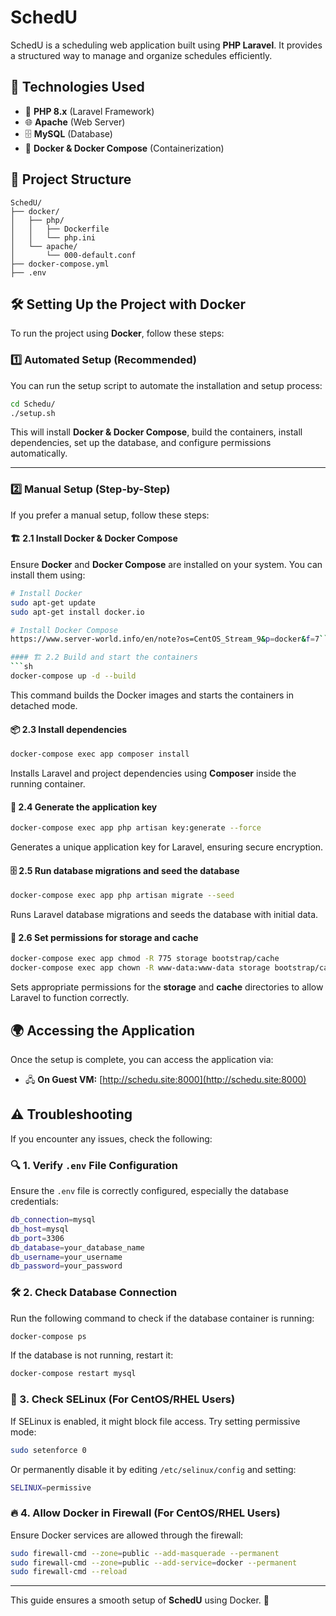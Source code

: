 # SchedU

SchedU is a scheduling web application built using **PHP Laravel**. It provides a structured way to manage and organize schedules efficiently.

## 🚀 Technologies Used
- 🐘 **PHP 8.x** (Laravel Framework)
- 🌐 **Apache** (Web Server)
- 🗄️ **MySQL** (Database)
- 🐳 **Docker & Docker Compose** (Containerization)

## 📂 Project Structure
```
SchedU/
├── docker/
│   ├── php/
│   │   ├── Dockerfile  
│   │   └── php.ini
│   └── apache/
│       └── 000-default.conf
├── docker-compose.yml
├── .env
```

## 🛠️ Setting Up the Project with Docker

To run the project using **Docker**, follow these steps:

### 1️⃣ Automated Setup (Recommended)
You can run the setup script to automate the installation and setup process:
```sh
cd Schedu/
./setup.sh
```
This will install **Docker & Docker Compose**, build the containers, install dependencies, set up the database, and configure permissions automatically.

---

### 2️⃣ Manual Setup (Step-by-Step)
If you prefer a manual setup, follow these steps:

#### 🏗️ 2.1 Install Docker & Docker Compose
Ensure **Docker** and **Docker Compose** are installed on your system. You can install them using:

```sh
# Install Docker
sudo apt-get update
sudo apt-get install docker.io

# Install Docker Compose
https://www.server-world.info/en/note?os=CentOS_Stream_9&p=docker&f=7```

#### 🏗️ 2.2 Build and start the containers
```sh
docker-compose up -d --build
```
This command builds the Docker images and starts the containers in detached mode.

#### 📦 2.3 Install dependencies
```sh
docker-compose exec app composer install
```
Installs Laravel and project dependencies using **Composer** inside the running container.

#### 🔑 2.4 Generate the application key
```sh
docker-compose exec app php artisan key:generate --force
```
Generates a unique application key for Laravel, ensuring secure encryption.

#### 🗄️ 2.5 Run database migrations and seed the database
```sh
docker-compose exec app php artisan migrate --seed
```
Runs Laravel database migrations and seeds the database with initial data.

#### 🔧 2.6 Set permissions for storage and cache
```sh
docker-compose exec app chmod -R 775 storage bootstrap/cache
docker-compose exec app chown -R www-data:www-data storage bootstrap/cache
```
Sets appropriate permissions for the **storage** and **cache** directories to allow Laravel to function correctly.

## 🌍 Accessing the Application
Once the setup is complete, you can access the application via:


- 🖧 **On Guest VM:** [http://schedu.site:8000](http://schedu.site:8000)

## ⚠️ Troubleshooting
If you encounter any issues, check the following:

### 🔍 1. Verify `.env` File Configuration
Ensure the `.env` file is correctly configured, especially the database credentials:
```sh
db_connection=mysql
db_host=mysql
db_port=3306
db_database=your_database_name
db_username=your_username
db_password=your_password
```

### 🛠️ 2. Check Database Connection
Run the following command to check if the database container is running:
```sh
docker-compose ps
```
If the database is not running, restart it:
```sh
docker-compose restart mysql
```

### 🔐 3. Check SELinux (For CentOS/RHEL Users)
If SELinux is enabled, it might block file access. Try setting permissive mode:
```sh
sudo setenforce 0
```
Or permanently disable it by editing `/etc/selinux/config` and setting:
```sh
SELINUX=permissive
```

### 🔥 4. Allow Docker in Firewall (For CentOS/RHEL Users)
Ensure Docker services are allowed through the firewall:
```sh
sudo firewall-cmd --zone=public --add-masquerade --permanent
sudo firewall-cmd --zone=public --add-service=docker --permanent
sudo firewall-cmd --reload
```

---
This guide ensures a smooth setup of **SchedU** using Docker. 🚀

